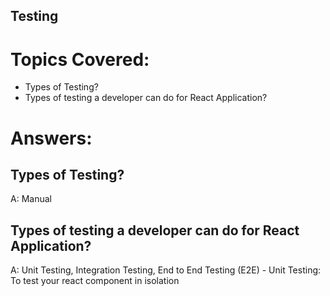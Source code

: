 ## Testing

# Topics Covered:

- Types of Testing? 
- Types of testing a developer can do for React Application?




# Answers:


## Types of Testing? 
A: Manual 



## Types of testing a developer can do for React Application?
A: Unit Testing, Integration Testing, End to End Testing (E2E)
    - Unit Testing: To test your react component in isolation